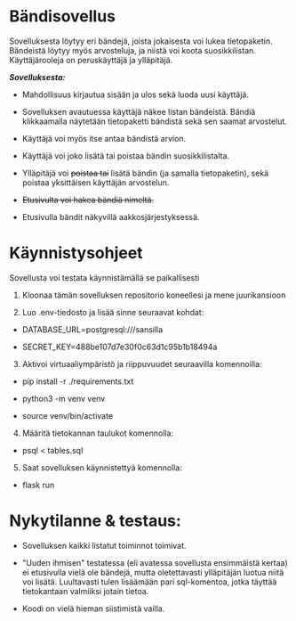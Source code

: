 # Bändisovellus #

Sovelluksesta löytyy eri bändejä, joista jokaisesta voi lukea tietopaketin. Bändeistä löytyy myös arvosteluja, ja niistä voi koota suosikkilistan. Käyttäjärooleja on peruskäyttäjä ja ylläpitäjä.

***Sovelluksesta:***

- Mahdollisuus kirjautua sisään ja ulos sekä luoda uusi käyttäjä.

- Sovelluksen avautuessa käyttäjä näkee listan bändeistä. Bändiä klikkaamalla näytetään tietopaketti bändistä sekä sen saamat arvostelut.

- Käyttäjä voi myös itse antaa bändistä arvion.

- Käyttäjä voi joko lisätä tai poistaa bändin suosikkilistalta.

- Ylläpitäjä voi 	~~poistaa tai~~ lisätä bändin (ja samalla tietopaketin), sekä poistaa yksittäisen käyttäjän arvostelun.

- ~~Etusivulta voi hakea bändiä nimeltä.~~

- Etusivulla bändit näkyvillä aakkosjärjestyksessä.

# Käynnistysohjeet #

Sovellusta voi testata käynnistämällä se paikallisesti

1. Kloonaa tämän sovelluksen repositorio koneellesi ja mene juurikansioon

2. Luo .env-tiedosto ja lisää sinne seuraavat kohdat:

- DATABASE_URL=postgresql:///sansilla

- SECRET_KEY=488be107d7e30f0c63d1c95b1b18494a

3. Aktivoi virtuaaliympäristö ja riippuvuudet seuraavilla komennoilla:

- pip install -r ./requirements.txt

- python3 -m venv venv

- source venv/bin/activate

4. Määritä tietokannan taulukot komennolla:

- psql < tables.sql

5. Saat sovelluksen käynnistettyä komennolla:

- flask run

# Nykytilanne & testaus: #

- Sovelluksen kaikki listatut toiminnot toimivat.

- "Uuden ihmisen" testatessa (eli avatessa sovellusta ensimmäistä kertaa) ei etusivulla vielä ole bändejä, mutta oletettavasti ylläpitäjän luotua niitä voi lisätä. Luultavasti tulen lisäämään pari sql-komentoa, jotka täyttää tietokantaan valmiiksi jotain tietoa.

- Koodi on vielä hieman siistimistä vailla.
